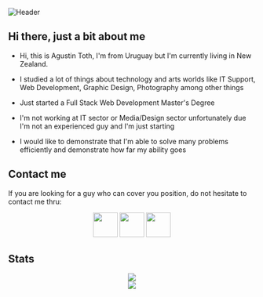 

![Header](https://agustintoth.com/Cosas/agustin.png)
<!--
<img style="text-align: center; width=75%;" src="https://agustintoth.com/Cosas/agustin.png">
-->

## Hi there, just a bit about me 

 - Hi, this is Agustin Toth, I'm from Uruguay but I'm currently living in New Zealand.

 - I studied a lot of things about technology and arts worlds like IT Support, Web Development, Graphic Design, Photography among other things

 - Just started a Full Stack Web Development Master's Degree

 - I'm not working at IT sector or Media/Design sector unfortunately due I'm not an experienced guy and I'm just starting

 - I would like to demonstrate that I'm able to solve many problems efficiently and demonstrate how far my ability goes




## Contact me
 If you are looking for a guy who can cover you position, do not hesitate to contact me thru:

<p align="center">
<a href="https://www.instagram.com/agustoth56/"> <img width="50px" height="50px" src="https://seeklogo.com/images/I/instagram-logo-041EABACE1-seeklogo.com.png"/></a>     <a href="https://www.linkedin.com/in/agustin-toth/"><img width="50px" height="50px" src="https://www.vectorico.com/wp-content/uploads/2018/02/LinkedIn-Icon-squircle.png"/></a>     <a href="https://agustintoth.com/"><img width="50px" height="50" src="https://www.freepnglogos.com/uploads/logo-website-png/logo-website-website-icon-with-png-and-vector-format-for-unlimited-22.png"/></a>
</p>


## Stats

<p align="center">
<img style="text-align: center; width=75%;" src="https://github-readme-stats.vercel.app/api?username=agustoth56&show_icons=true&theme=material-palenight">
<br>
<img style="text-align: center; width=75%;" src="https://github-readme-stats.vercel.app/api/top-langs/?username=agustoth56&layout=compact&theme=material-palenight">
 </p>
  
